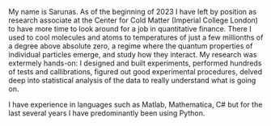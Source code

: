 My name is Sarunas. As of the beginning of 2023 I have left by position as research associate at the Center for Cold Matter (Imperial College London) to have more time to look around for a job in quantitative finance. There I used to cool molecules and atoms to temperatures of just a few millionths of a degree above absolute zero, a regime where the quantum properties of individual particles emerge, and study how they interact. My research was extermely hands-on: I designed and built experiments, performed hundreds of tests and callibrations, figured out good experimental procedures, delved deep into statistical analysis of the data to really understand what is going on.

I have experience in languages such as Matlab, Mathematica, C# but for the last several years I have predominantly been using Python.

